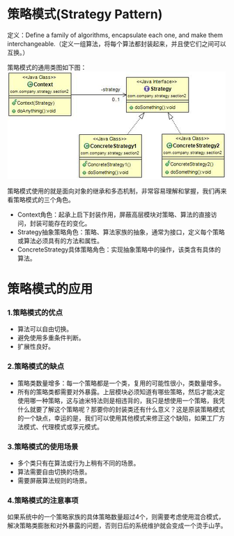 # 策略模式(Strategy Pattern) 

定义：Define a family of algorithms, encapsulate each one, and make them interchangeable.（定义一组算法，将每个算法都封装起来，并且使它们之间可以互换。）  

策略模式的通用类图如下图：  
![Alt text](strategy.jpg "策略模式类图")

策略模式使用的就是面向对象的继承和多态机制，非常容易理解和掌握，我们再来看策略模式的三个角色。

- Context角色：起承上启下封装作用，屏蔽高层模块对策略、算法的直接访问，封装可能存在的变化。
- Strategy抽象策略角色：策略、算法家族的抽象，通常为接口，定义每个策略或算法必须具有的方法和属性。
- ConcreteStrategy具体策略角色：实现抽象策略中的操作，该类含有具体的算法。

# 策略模式的应用

### 1.策略模式的优点

- 算法可以自由切换。
- 避免使用多重条件判断。
- 扩展性良好。

### 2.策略模式的缺点 

- 策略类数量增多：每一个策略都是一个类，复用的可能性很小，类数量增多。
- 所有的策略类都需要对外暴露。上层模块必须知道有哪些策略，然后才能决定使用哪一种策略，这与迪米特法则是相违背的，我只是想使用一个策略，我凭什么就要了解这个策略呢？那要你的封装类还有什么意义？这是原装策略模式的一个缺点，幸运的是，我们可以使用其他模式来修正这个缺陷，如果工厂方法模式、代理模式或享元模式。

### 3.策略模式的使用场景

- 多个类只有在算法或行为上稍有不同的场景。
- 算法需要自由切换的场景。
- 需要屏蔽算法规则的场景。

### 4.策略模式的注意事项

如果系统中的一个策略家族的具体策略数量超过4个，则需要考虑使用混合模式，解决策略类膨胀和对外暴露的问题，否则日后的系统维护就会变成一个烫手山芋。 
